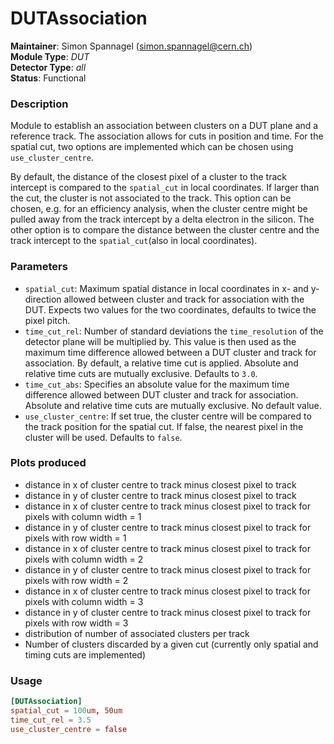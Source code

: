 # DUTAssociation
**Maintainer**: Simon Spannagel (simon.spannagel@cern.ch)  
**Module Type**: *DUT*  
**Detector Type**: *all*  
**Status**: Functional

### Description
Module to establish an association between clusters on a DUT plane and a reference track.
The association allows for cuts in position and time.
For the spatial cut, two options are implemented which can be chosen using `use_cluster_centre`.

By default, the distance of the closest pixel of a cluster to the track intercept is compared to the `spatial_cut` in local coordinates.
If larger than the cut, the cluster is not associated to the track.
This option can be chosen, e.g. for an efficiency analysis, when the cluster centre might be pulled away from the track intercept by a delta electron in the silicon.
The other option is to compare the distance between the cluster centre and the track intercept to the `spatial_cut`(also in local coordinates).

### Parameters
* `spatial_cut`: Maximum spatial distance in local coordinates in x- and y-direction allowed between cluster and track for association with the DUT. Expects two values for the two coordinates, defaults to twice the pixel pitch.
* `time_cut_rel`: Number of standard deviations the `time_resolution` of the detector plane will be multiplied by. This value is then used as the maximum time difference allowed between a DUT cluster and track for association. By default, a relative time cut is applied. Absolute and relative time cuts are mutually exclusive. Defaults to `3.0`.
* `time_cut_abs`: Specifies an absolute value for the maximum time difference allowed between DUT cluster and track for association. Absolute and relative time cuts are mutually exclusive. No default value.
* `use_cluster_centre`: If set true, the cluster centre will be compared to the track position for the spatial cut. If false, the nearest pixel in the cluster will be used. Defaults to `false`.

### Plots produced
* distance in x of cluster centre to track minus closest pixel to track
* distance in y of cluster centre to track minus closest pixel to track
* distance in x of cluster centre to track minus closest pixel to track for pixels with column width = 1
* distance in y of cluster centre to track minus closest pixel to track for pixels with row width = 1
* distance in x of cluster centre to track minus closest pixel to track for pixels with column width = 2
* distance in y of cluster centre to track minus closest pixel to track for pixels with row width = 2
* distance in x of cluster centre to track minus closest pixel to track for pixels with column width = 3
* distance in y of cluster centre to track minus closest pixel to track for pixels with row width = 3
* distribution of number of associated clusters per track
* Number of clusters discarded by a given cut (currently only spatial and timing cuts are implemented)

### Usage
```toml
[DUTAssociation]
spatial_cut = 100um, 50um
time_cut_rel = 3.5
use_cluster_centre = false

```
